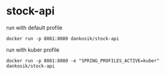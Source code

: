 # stock-api
run with default profile
```
docker run -p 8081:8080 dankosik/stock-api
```
run with kuber profile
```
docker run -p 8081:8080 -e "SPRING_PROFILES_ACTIVE=kuber" dankosik/stock-api
